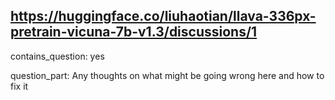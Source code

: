 ## https://huggingface.co/liuhaotian/llava-336px-pretrain-vicuna-7b-v1.3/discussions/1

contains_question: yes

question_part: Any thoughts on what might be going wrong here and how to fix it